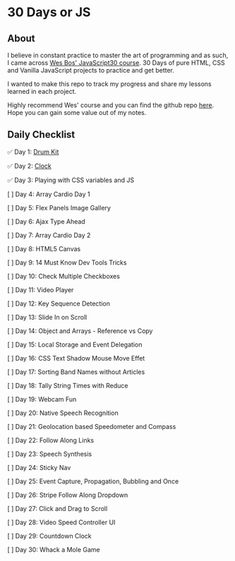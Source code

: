 # 30 Days or JS

## About

I believe in constant practice to master the art of programming and as such, I came across [Wes Bos' JavaScript30 course](https://javascript30.com/). 30 Days of pure HTML, CSS and Vanilla JavaScript projects to practice and get better.

I wanted to make this repo to track my progress and share my lessons learned in each project.

Highly recommend Wes' course and you can find the github repo [here](https://github.com/wesbos/JavaScript30). Hope you can gain some value out of my notes.

## Daily Checklist

✅ Day 1: [Drum Kit](https://github.com/MithraPerera/30DaysofJS/tree/main/01%20-%20JavaScript%20Drum%20Kit)

✅ Day 2: [Clock](https://github.com/MithraPerera/30DaysofJS/tree/main/02%20-%20JS%20and%20CSS%20Clock)

✅ Day 3: Playing with CSS variables and JS

[ ] Day 4: Array Cardio Day 1

[ ] Day 5: Flex Panels Image Gallery

[ ] Day 6: Ajax Type Ahead

[ ] Day 7: Array Cardio Day 2

[ ] Day 8: HTML5 Canvas

[ ] Day 9: 14 Must Know Dev Tools Tricks

[ ] Day 10: Check Multiple Checkboxes

[ ] Day 11: Video Player

[ ] Day 12: Key Sequence Detection

[ ] Day 13: Slide In on Scroll

[ ] Day 14: Object and Arrays - Reference vs Copy

[ ] Day 15: Local Storage and Event Delegation

[ ] Day 16: CSS Text Shadow Mouse Move Effet

[ ] Day 17: Sorting Band Names without Articles

[ ] Day 18: Tally String Times with Reduce

[ ] Day 19: Webcam Fun

[ ] Day 20: Native Speech Recognition

[ ] Day 21: Geolocation based Speedometer and Compass

[ ] Day 22: Follow Along Links

[ ] Day 23: Speech Synthesis

[ ] Day 24: Sticky Nav

[ ] Day 25: Event Capture, Propagation, Bubbling and Once

[ ] Day 26: Stripe Follow Along Dropdown

[ ] Day 27: Click and Drag to Scroll

[ ] Day 28: Video Speed Controller UI

[ ] Day 29: Countdown Clock

[ ] Day 30: Whack a Mole Game
